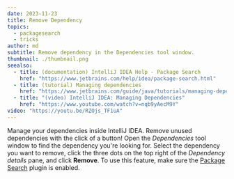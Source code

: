 ```yaml
---
date: 2023-11-23
title: Remove Dependency
topics:
  - packagesearch
  - tricks
author: md
subtitle: Remove dependency in the Dependencies tool window.
thumbnail: ./thumbnail.png
seealso:
  - title: (documentation) IntelliJ IDEA Help - Package Search
    href: "https://www.jetbrains.com/help/idea/package-search.html"
  - title: (tutorial) Managing dependencies
    href: "https://www.jetbrains.com/guide/java/tutorials/managing-dependencies/"
  - title: "(video) IntelliJ IDEA: Managing Dependencies"
    href: "https://www.youtube.com/watch?v=nqb9yAecM9Y"
video: "https://youtu.be/RZOjs_TF1uA"
---
```


Manage your dependencies inside IntelliJ IDEA. Remove unused dependencies with the click of a button!
Open the _Dependencies_ tool window to find the dependency you're looking for. Select the dependency you want to remove, click the three dots on the top right of the _Dependency details_ pane, and click **Remove**.
To use this feature, make sure the [Package Search](https://www.jetbrains.com/help/idea/package-search.html) plugin is enabled.
